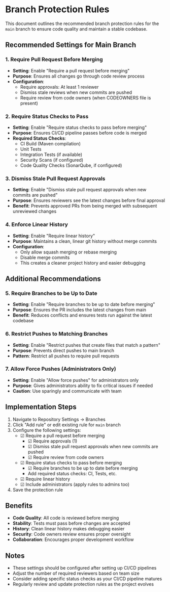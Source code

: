 # Branch Protection Rules

This document outlines the recommended branch protection rules for the `main` branch to ensure code quality and maintain a stable codebase.

## Recommended Settings for Main Branch

### 1. Require Pull Request Before Merging
- **Setting**: Enable "Require a pull request before merging"
- **Purpose**: Ensures all changes go through code review process
- **Configuration**:
  - Require approvals: At least 1 reviewer
  - Dismiss stale reviews when new commits are pushed
  - Require review from code owners (when CODEOWNERS file is present)

### 2. Require Status Checks to Pass
- **Setting**: Enable "Require status checks to pass before merging"
- **Purpose**: Ensures CI/CD pipeline passes before code is merged
- **Required Status Checks**:
  - CI Build (Maven compilation)
  - Unit Tests
  - Integration Tests (if available)
  - Security Scans (if configured)
  - Code Quality Checks (SonarQube, if configured)

### 3. Dismiss Stale Pull Request Approvals
- **Setting**: Enable "Dismiss stale pull request approvals when new commits are pushed"
- **Purpose**: Ensures reviewers see the latest changes before final approval
- **Benefit**: Prevents approved PRs from being merged with subsequent unreviewed changes

### 4. Enforce Linear History
- **Setting**: Enable "Require linear history"
- **Purpose**: Maintains a clean, linear git history without merge commits
- **Configuration**:
  - Only allow squash merging or rebase merging
  - Disable merge commits
  - This creates a cleaner project history and easier debugging

## Additional Recommendations

### 5. Require Branches to be Up to Date
- **Setting**: Enable "Require branches to be up to date before merging"
- **Purpose**: Ensures the PR includes the latest changes from main
- **Benefit**: Reduces conflicts and ensures tests run against the latest codebase

### 6. Restrict Pushes to Matching Branches
- **Setting**: Enable "Restrict pushes that create files that match a pattern"
- **Purpose**: Prevents direct pushes to main branch
- **Pattern**: Restrict all pushes to require pull requests

### 7. Allow Force Pushes (Administrators Only)
- **Setting**: Enable "Allow force pushes" for administrators only
- **Purpose**: Gives administrators ability to fix critical issues if needed
- **Caution**: Use sparingly and communicate with team

## Implementation Steps

1. Navigate to Repository Settings → Branches
2. Click "Add rule" or edit existing rule for `main` branch
3. Configure the following settings:
   - ☑ Require a pull request before merging
     - ☑ Require approvals (1)
     - ☑ Dismiss stale pull request approvals when new commits are pushed
     - ☑ Require review from code owners
   - ☑ Require status checks to pass before merging
     - ☑ Require branches to be up to date before merging
     - Add required status checks: CI, Tests, etc.
   - ☑ Require linear history
   - ☑ Include administrators (apply rules to admins too)
4. Save the protection rule

## Benefits

- **Code Quality**: All code is reviewed before merging
- **Stability**: Tests must pass before changes are accepted
- **History**: Clean linear history makes debugging easier
- **Security**: Code owners review ensures proper oversight
- **Collaboration**: Encourages proper development workflow

## Notes

- These settings should be configured after setting up CI/CD pipelines
- Adjust the number of required reviewers based on team size
- Consider adding specific status checks as your CI/CD pipeline matures
- Regularly review and update protection rules as the project evolves